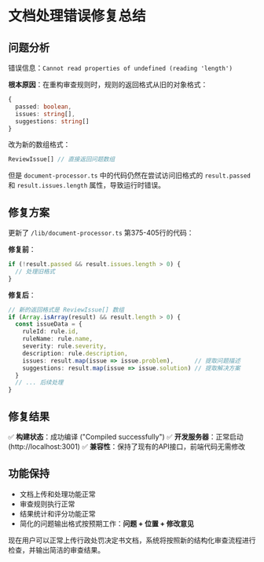 # 文档处理错误修复总结

## 问题分析
错误信息：`Cannot read properties of undefined (reading 'length')`

**根本原因**：在重构审查规则时，规则的返回格式从旧的对象格式：
```typescript
{
  passed: boolean,
  issues: string[],
  suggestions: string[]
}
```

改为新的数组格式：
```typescript
ReviewIssue[] // 直接返回问题数组
```

但是 `document-processor.ts` 中的代码仍然在尝试访问旧格式的 `result.passed` 和 `result.issues.length` 属性，导致运行时错误。

## 修复方案

更新了 `/lib/document-processor.ts` 第375-405行的代码：

**修复前**：
```typescript
if (!result.passed && result.issues.length > 0) {
  // 处理旧格式
}
```

**修复后**：
```typescript
// 新的返回格式是 ReviewIssue[] 数组
if (Array.isArray(result) && result.length > 0) {
  const issueData = {
    ruleId: rule.id,
    ruleName: rule.name,
    severity: rule.severity,
    description: rule.description,
    issues: result.map(issue => issue.problem),      // 提取问题描述
    suggestions: result.map(issue => issue.solution) // 提取解决方案
  }
  // ... 后续处理
}
```

## 修复结果

✅ **构建状态**：成功编译 ("Compiled successfully")
✅ **开发服务器**：正常启动 (http://localhost:3001)
✅ **兼容性**：保持了现有的API接口，前端代码无需修改

## 功能保持

- 文档上传和处理功能正常
- 审查规则执行正常
- 结果统计和评分功能正常
- 简化的问题输出格式按预期工作：**问题 + 位置 + 修改意见**

现在用户可以正常上传行政处罚决定书文档，系统将按照新的结构化审查流程进行检查，并输出简洁的审查结果。